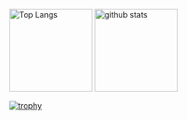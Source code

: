 <p align="left"> 
  <img alt="Top Langs" height="150px" src="https://github-readme-stats.vercel.app/api/top-langs/?username=rainierrr&layout=compact&count_private=true&show_icons=true&theme=onedark&exclude_repo=WebGL,kuwahara-reserch-project,pandora,ball_rolling_game,portfolio" />
  <img alt="github stats" height="150px" src="https://github-readme-stats.vercel.app/api?username=rainierrr&count_private=true&show_icons=true&show_icons=true&theme=onedark" />
</p>

[![trophy](https://github-profile-trophy.vercel.app/?username=rainierrr&theme=onedark&column=10
)](https://github.com/ryo-ma/github-profile-trophy)
